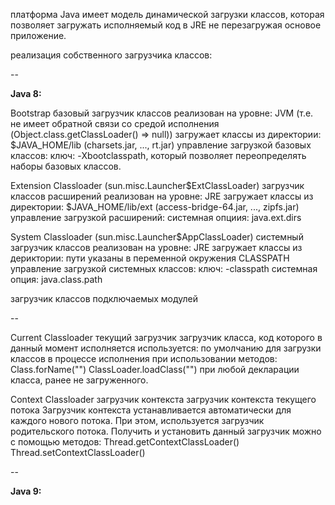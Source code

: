 платформа Java имеет модель динамической загрузки классов, которая позволяет загружать исполняемый код в JRE не перезагружая основое приложение.

реализация собственного загрузчика классов:

--

**Java 8:**

Bootstrap
базовый загрузчик классов
реализован на уровне: JVM (т.е. не имеет обратной связи со средой исполнения (Object.class.getClassLoader() => null))
загружает классы из директории: $JAVA_HOME/lib (charsets.jar, ..., rt.jar)
управление загрузкой базовых классов:
    ключ: -Xbootclasspath, который позволяет переопределять наборы базовых классов.

Extension Classloader (sun.misc.Launcher$ExtClassLoader)
загрузчик классов расширений
реализован на уровне: JRE
загружает классы из директории: $JAVA_HOME/lib/ext (access-bridge-64.jar, ..., zipfs.jar)
управление загрузкой расширений:
    системная опциия: java.ext.dirs

System Classloader (sun.misc.Launcher$AppClassLoader)
системный загрузчик классов
реализован на уровне: JRE
загружает классы из дериктории: пути указаны в переменной окружения CLASSPATH
управление загрузкой системных классов:
    ключ: -classpath
    системная опция: java.class.path

загрузчик классов подключаемых модулей

--

Current Classloader
текущий загрузчик
загрузчик класса, код которого в данный момент исполняется
используется:
    по умолчанию для загрузки классов в процессе исполнения
    при использовании методов:
        Class.forName("")
        ClassLoader.loadClass("")
    при любой декларации класса, ранее не загруженного.

Context Classloader
загрузчик контекста
загрузчик контекста текущего потока
    Загрузчик контекста устанавливается автоматически для каждого нового потока. При этом, используется загрузчик родительского потока.
    Получить и установить данный загрузчик можно с помощью методов:
        Thread.getContextClassLoader()
        Thread.setContextClassLoader()

--

**Java 9:**